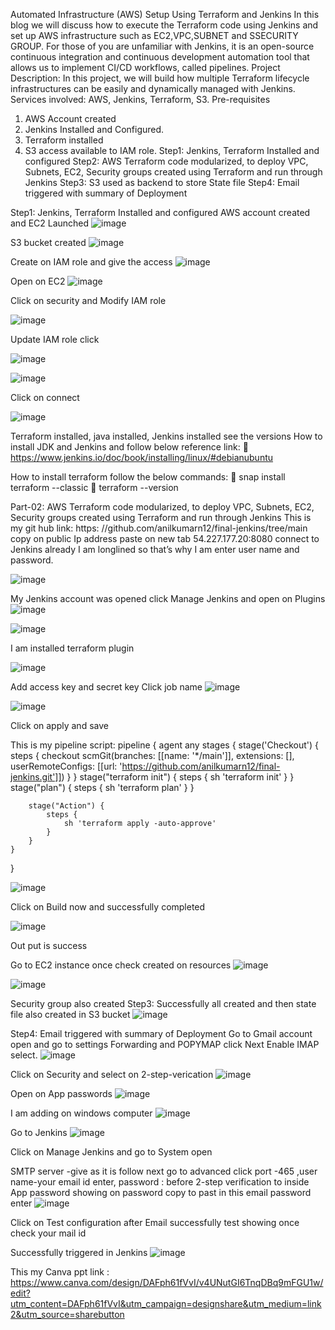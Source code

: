 Automated Infrastructure (AWS) Setup Using Terraform and Jenkins 
In this blog we will discuss how to execute the Terraform code using Jenkins and set up AWS infrastructure such as EC2,VPC,SUBNET and SSECURITY GROUP.
For those of you are unfamiliar with Jenkins, it is an open-source continuous integration and continuous development automation tool that allows us to implement CI/CD workflows, called pipelines.
Project Description: In this project, we will build how multiple Terraform lifecycle infrastructures can be easily and dynamically managed with Jenkins.
Services involved: AWS, Jenkins, Terraform, S3.
Pre-requisites
1.	AWS Account created
2.	Jenkins Installed and Configured.
3.	Terraform installed
4.	S3 access available to IAM role.
Step1: Jenkins, Terraform Installed and configured
Step2: AWS Terraform code modularized, to deploy VPC, Subnets, EC2, Security groups created using Terraform and run through Jenkins
Step3: S3 used as backend to store State file 
Step4: Email triggered with summary of Deployment



Step1: Jenkins, Terraform Installed and configured
AWS account created and EC2 Launched 
![image](https://github.com/anilkumarn12/final-jenkins/assets/134625092/84dcbe97-9e0a-4a1b-968f-19a7c8f3b4df)
 
S3 bucket created
 ![image](https://github.com/anilkumarn12/final-jenkins/assets/134625092/f112eeee-99df-4377-87ab-96e0e0b1e38d)



Create on IAM role and give the access
 ![image](https://github.com/anilkumarn12/final-jenkins/assets/134625092/94a799da-a1a5-4fa3-9e6f-255d0660585f)


Open on EC2 
 ![image](https://github.com/anilkumarn12/final-jenkins/assets/134625092/a50412a2-f059-41f0-8ce8-0c88f07d1806)

Click on security and Modify IAM role 

![image](https://github.com/anilkumarn12/final-jenkins/assets/134625092/26e85da5-88ff-416f-be70-b6603ffb12ba)

Update IAM role click

![image](https://github.com/anilkumarn12/final-jenkins/assets/134625092/78709986-676d-4400-b52b-62093a63f20c)

 


 ![image](https://github.com/anilkumarn12/final-jenkins/assets/134625092/5a901242-864a-411f-a2e7-d4d430069c2b)

Click on connect

 ![image](https://github.com/anilkumarn12/final-jenkins/assets/134625092/5a552e81-e7e6-479f-a232-e4ee30a6a27b)

Terraform installed, java installed, Jenkins installed see the versions
How to install JDK and Jenkins and follow below reference link:
	https://www.jenkins.io/doc/book/installing/linux/#debianubuntu

How to install terraform follow the below commands:
	snap install terraform --classic
	terraform --version  

Part-02: AWS Terraform code modularized, to deploy VPC, Subnets, EC2, Security groups created using Terraform and run through Jenkins
This is my git hub link: https: //github.com/anilkumarn12/final-jenkins/tree/main
copy on public Ip address paste on new tab 54.227.177.20:8080 connect to Jenkins already I am longlined so that’s why I am enter user name and password.

![image](https://github.com/anilkumarn12/final-jenkins/assets/134625092/c993186e-7fe3-4865-abbf-0fa03464c367)

 
My Jenkins account was opened click Manage Jenkins and open on Plugins
 ![image](https://github.com/anilkumarn12/final-jenkins/assets/134625092/1a09ac6c-ce7d-4316-8ef5-9d26c58ec96d)


![image](https://github.com/anilkumarn12/final-jenkins/assets/134625092/66c0bf58-8d31-4879-b19f-0fa1827a6de0)

I am installed terraform plugin

![image](https://github.com/anilkumarn12/final-jenkins/assets/134625092/e3fea421-1751-4d30-aec3-d68113d6bce5)
 
Add access key and secret key 
Click job name
 ![image](https://github.com/anilkumarn12/final-jenkins/assets/134625092/a356485a-77c6-45f2-8024-3700fe489487)


 
![image](https://github.com/anilkumarn12/final-jenkins/assets/134625092/2a4273c9-15da-43ee-a73f-479b0cae19fd)

Click on apply and save




This is my pipeline script:
pipeline {
    agent any
    stages {
        stage('Checkout') {
            steps {
                checkout scmGit(branches: [[name: '*/main']], extensions: [], userRemoteConfigs: [[url: 'https://github.com/anilkumarn12/final-jenkins.git']])
            }
        }
        stage("terraform init") {
            steps {
                sh 'terraform init'
            }
        }
        stage("plan") {
            steps {
                sh 'terraform plan'
            }
        }

        stage("Action") {
            steps {
                sh 'terraform apply -auto-approve'
            }
        }
    }
}

![image](https://github.com/anilkumarn12/final-jenkins/assets/134625092/4e5e7cb0-0f5b-433b-84af-e41880a915e4)

 
Click on Build now and successfully completed 

 
![image](https://github.com/anilkumarn12/final-jenkins/assets/134625092/e37e74f8-404a-49f9-9b4a-defdcb9e1bf0)

Out put is success


Go to EC2 instance once check created on resources
 ![image](https://github.com/anilkumarn12/final-jenkins/assets/134625092/3602863a-7a4b-4e2f-9eaa-d2ea04c638b7)



 ![image](https://github.com/anilkumarn12/final-jenkins/assets/134625092/7d7f3075-7925-4188-89de-e7a83488b62e)

Security group also created 
Step3: Successfully all created and then state file also created in S3 bucket
 ![image](https://github.com/anilkumarn12/final-jenkins/assets/134625092/fc691a7e-9ff4-4ad8-a047-d3895a1cbe7b)

Step4: Email triggered with summary of Deployment
Go to Gmail account open and go to settings Forwarding and POPYMAP click
Next Enable IMAP select. 
![image](https://github.com/anilkumarn12/final-jenkins/assets/134625092/a60fa5f8-d820-46b0-abbe-e78bf549c995)



Click on Security and select on 2-step-verication
 ![image](https://github.com/anilkumarn12/final-jenkins/assets/134625092/413bd8ba-64d3-4744-b91f-b0f65cba710c)
 

Open on App passwords 
![image](https://github.com/anilkumarn12/final-jenkins/assets/134625092/1f7c1bb9-bc63-4f33-9a66-ed272c27308c)
 




I am adding on windows computer
 ![image](https://github.com/anilkumarn12/final-jenkins/assets/134625092/7893d814-06da-4b07-9408-9522e70a935a)



Go to Jenkins 
 ![image](https://github.com/anilkumarn12/final-jenkins/assets/134625092/ac2e60a9-e2ab-4879-bf55-52bdb78cf07b)

Click on Manage Jenkins and go to System open 



SMTP server -give as it is follow next go to advanced  click port -465 ,user name-your email id enter, password : before 2-step verification to inside App password showing on password copy to past in this email password enter 
 ![image](https://github.com/anilkumarn12/final-jenkins/assets/134625092/419b91ba-93f1-4f3f-a36b-3c9731738e87)

Click on Test configuration after Email successfully test showing once check your mail id

Successfully triggered in Jenkins
 ![image](https://github.com/anilkumarn12/final-jenkins/assets/134625092/c92acd77-3f1d-4c17-8189-e8c1468685ab)

This my Canva ppt link :  
https://www.canva.com/design/DAFph61fVvI/v4UNutGI6TnqDBq9mFGU1w/edit?utm_content=DAFph61fVvI&utm_campaign=designshare&utm_medium=link2&utm_source=sharebutton
